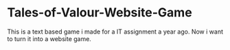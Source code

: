 # Tales-of-Valour-Website-Game
This is a text based game i made for a IT assignment a year ago. Now i want to turn it into a website game.
